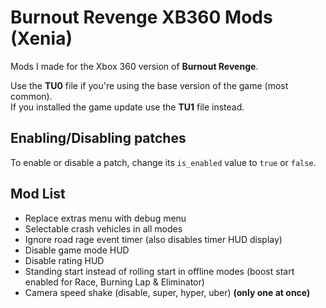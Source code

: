 # Burnout Revenge XB360 Mods (Xenia)

Mods I made for the Xbox 360 version of **Burnout Revenge**.

Use the **TU0** file if you're using the base version of the game (most common).\
If you installed the game update use the **TU1** file instead.

## Enabling/Disabling patches

To enable or disable a patch, change its `is_enabled` value to `true` or `false`.

## Mod List
- Replace extras menu with debug menu
- Selectable crash vehicles in all modes
- Ignore road rage event timer (also disables timer HUD display)
- Disable game mode HUD
- Disable rating HUD
- Standing start instead of rolling start in offline modes (boost start enabled for Race, Burning Lap & Eliminator)
- Camera speed shake (disable, super, hyper, uber) **(only one at once)**
